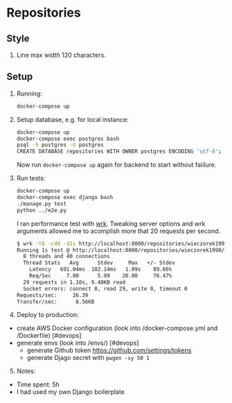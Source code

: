 # Repositories

## Style

1. Line max width 120 characters.

## Setup

1. Running:

    ```bash
    docker-compose up
    ```

2. Setup database, e.g. for local instance:
    ```bash
    docker-compose up
    docker-compose exec postgres bash
    psql -h postgres -U postgres
    CREATE DATABASE repositories WITH OWNER postgres ENCODING 'utf-8';
    ```
    Now run `docker-compose up` again for backend to start without faiilure.

3. Run tests:
    ```bash
    docker-compose up
    docker-compose exec django bash
    ./manage.py test
    python ../e2e.py
    ```

    I ran performance test with [wrk](https://github.com/wg/wrk). Tweaking server options and wrk arguments allowed me
    to acomplish more that 20 requests per second.

    ```bash
    $ wrk -t8 -c40 -d1s http://localhost:8000/repositories/wieczorek1990/wieczorek1990.github.io/
    Running 1s test @ http://localhost:8000/repositories/wieczorek1990/wieczorek1990.github.io/
      8 threads and 40 connections
      Thread Stats   Avg      Stdev     Max   +/- Stdev
        Latency   691.04ms  102.14ms   1.09s    89.66%
        Req/Sec     7.00      5.99    20.00     76.47%
      29 requests in 1.10s, 9.40KB read
      Socket errors: connect 0, read 29, write 0, timeout 0
    Requests/sec:     26.39
    Transfer/sec:      8.56KB
     ```

4. Deploy to production:
  * create AWS Docker configuration (look into /docker-compose.yml and /Dockerfile) [#devops]
  * generate envs (look into /envs/) [#devops]
    * generate Github token https://github.com/settings/tokens
    * generate Djago secret with `pwgen -sy 50 1`

5. Notes:
  * Time spent: 5h
  * I had used my own Django boilerplate
